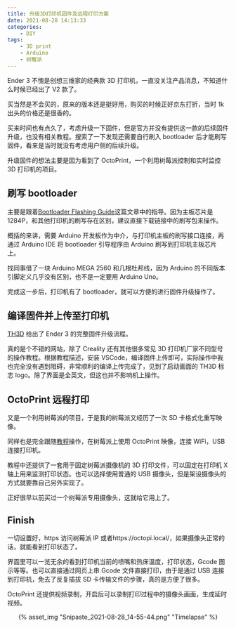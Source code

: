 ```yaml
---
title: 升级3D打印机固件及远程打印方案
date: 2021-08-28 14:13:33
categories:
    - DIY
tags:
    - 3D print
    - Arduino
    - 树莓派
---
```


Ender 3 不愧是创想三维家的经典款 3D 打印机，一直没关注产品消息，不知道什么时候已经出了 V2 款了。

买当然是不会买的，原来的版本还是挺好用，购买的时候正好京东打折，当时 1k 出头的价格还是很香的。

买来时间也有点久了，考虑升级一下固件，但是官方并没有提供这一款的后续固件升级，也没有相关教程。搜索了一下发现还需要自行刷入 bootloader 后才能刷写固件，看来是当时就没有考虑用户侧的后续升级。

升级固件的想法主要是因为看到了 OctoPrint，一个利用树莓派控制和实时监控 3D 打印机的项目。

## 刷写 bootloader

主要是跟着[Bootloader Flashing Guide](https://www.th3dstudio.com/hc/guides/bootloader/bootloader-flashing-guide-cr-10-ender-2-3-5-wanhao-i3-anet-1284p-boards/)这篇文章中的指导。因为主板芯片是 1284P，和其他打印机的刷写存在区别，建议直接下载链接中的刷写包来操作。

概括的来讲，需要 Arduino 开发板作为中介，与打印机主板的刷写接口连接，再通过 Arduino IDE 将 bootloader 引导程序由 Arduino 刷写到打印机主板芯片上。

找同事借了一块 Arduino MEGA 2560 和几根杜邦线，因为 Arduino 的不同版本引脚定义几乎没有区别，也不是一定要用 Arduino Uno。

完成这一步后，打印机有了 bootloader，就可以方便的进行固件升级操作了。

## 编译固件并上传至打印机

[TH3D](https://www.th3dstudio.com/hc/downloads/unified-2-firmware/creality/creality-ender-3-firmware-melzi-board/) 给出了 Ender 3 的完整固件升级流程。

真的是个不错的网站，除了 Creality 还有其他很多常见 3D 打印机厂家不同型号的操作教程。根据教程描述，安装 VSCode，编译固件上传即可，实际操作中我也完全没有遇到阻碍，非常顺利的编译上传完成了，见到了启动画面的 TH3D 标志 logo。除了界面是全英文，但这也并不影响机上操作。

## OctoPrint 远程打印

又是一个利用树莓派的项目，于是我的树莓派又经历了一次 SD 卡格式化重写映像。

同样也是完全跟随[教程](https://howchoo.com/g/y2rhnzm3odz/control-your-3d-printer-with-octoprint-and-raspberry-pi)操作，在树莓派上使用 OctoPrint 映像，连接 WiFi，USB 连接打印机。

教程中还提供了一套用于固定树莓派摄像机的 3D 打印文件，可以固定在打印机 X 轴上用来监测打印状态。也可以选择使用普通的 USB 摄像头，但是架设摄像头的方式就要靠自己另外实现了。

正好很早以前买过一个树莓派专用摄像头，这就给它用上了。

## Finish

一切设置好，https 访问树莓派 IP 或者https://octopi.local/，如果摄像头正常的话，就能看到打印状态了。

界面里可以一览无余的看到打印机当前的喷嘴和热床温度，打印状态，Gcode 图示等等。也可以直接通过网页上串 Gcode 文件直接打印，由于是通过 USB 连接到打印机，免去了反复插拔 SD 卡传输文件的步骤，真的是方便了很多。

OctoPrint 还提供视频录制，开启后可以录制打印过程中的摄像头画面，生成延时视频。

<center>{% asset_img "Snipaste_2021-08-28_14-55-44.png" "Timelapse" %}</center>
